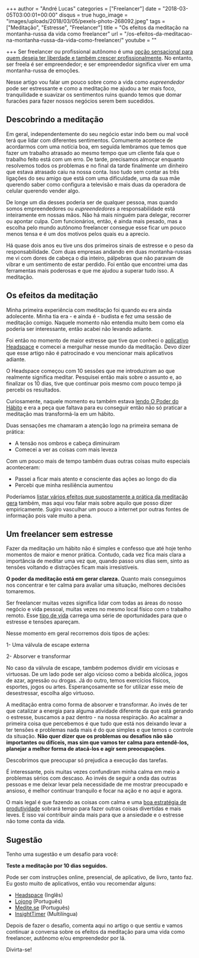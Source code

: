 +++
author = "André Lucas"
categories = ["Freelancer"]
date = "2018-03-05T03:00:01+00:00"
disqus = true
hugo_image = "images/uploads/2018/03/05/pexels-photo-268092.jpeg"
tags = ["Meditação", "Estresse", "Freelancer"]
title = "Os efeitos da meditação na montanha-russa da vida como freelancer"
url = "/os-efeitos-da-meditacao-na-montanha-russa-da-vida-como-freelancer/"
youtube = ""

+++
Ser freelancer ou profissional autônomo é uma [opção sensacional para quem deseja ter liberdade e também crescer profissionalmente](https://www.igluonline.com/esta-na-sua-hora-de-trabalhar-como-freelancer/). No entanto, ser freela é ser empreendedor; e ser empreendedor significa viver em uma montanha-russa de emoções.

Nesse artigo vou falar um pouco sobre como a vida como _eupreendedor_ pode ser estressante e como a meditação me ajudou a ter mais foco, tranquilidade e suavizar os sentimentos ruins quando temos que domar furacões para fazer nossos negócios serem bem sucedidos.

## Descobrindo a meditação

Em geral, independentemente do seu negócio estar indo bem ou mal você terá que lidar com diferentes sentimentos. Comumente acontece de acordarmos com uma notícia boa, em seguida lembramos que temos que fazer um trabalho atrasado ao mesmo tempo que um cliente fala que o trabalho feito está com um erro. De tarde, precisamos almoçar enquanto resolvemos todos os problemas e no final da tarde finalmente um dinheiro que estava atrasado caiu na nossa conta. Isso tudo sem contar as três ligações do seu amigo que está com uma dificuldade, uma da sua mãe querendo saber como configura a televisão e mais duas da operadora de celular querendo vender algo.

De longe um dia desses poderia ser de qualquer pessoa, mas quando somos empreendedores ou _eupreendedores_ a responsabilidade está inteiramente em nossas mãos. Não há mais ninguém para delegar, recorrer ou apontar culpa. Com funcionários, então, é ainda mais pesado, mas a escolha pelo mundo autônomo freelancer consegue esse ficar um pouco menos tensa e é um dos motivos pelos quais eu a aprecio.

Há quase dois anos eu tive uns dos primeiros sinais de estresse e o peso da responsabilidade. Com duas empresas andando em duas montanha-russas me vi com dores de cabeça o dia inteiro, pálpebras que não paravam de vibrar e um sentimento de estar perdido. Foi então que encontrei uma das ferramentas mais poderosas e que me ajudou a superar tudo isso. A meditação.

## Os efeitos da meditação

Minha primeira experiência com meditação foi quando eu era ainda adolecente. Minha tia era - e ainda é - budista e fez uma sessão de meditação comigo. Naquele momento não entendia muito bem como ela poderia ser interessante, então acabei não levando adiante.

Foi então no momento de maior estresse que tive que conheci o [aplicativo Headspace](https://www.headspace.com) e comecei a mergulhar nesse mundo da meditação. Devo dizer que esse artigo não é patrocinado e vou mencionar mais aplicativos adiante.

O Headspace começou com 10 sessões que me introduziram ao que realmente significa meditar. Pesquisei então mais sobre o assunto e, ao finalizar os 10 dias, tive que continuar pois mesmo com pouco tempo já percebi os resultados.

Curiosamente, naquele momento eu também estava [lendo O Poder do Hábito](http://amzn.to/2FfYzXD) e era a peça que faltava para eu conseguir então não só praticar a meditação mas transformá-la em um hábito.

Duas sensações me chamaram a atenção logo na primeira semana de prática:

* A tensão nos ombros e cabeça diminuiram
* Comecei a ver as coisas com mais leveza

Com um pouco mais de tempo também duas outras coisas muito especiais aconteceram:

* Passei a ficar mais atento e consciente das ações ao longo do dia
* Percebi que minha resiliência aumentou

Poderíamos [listar vários efeitos que supostamente a prática da meditação gera](https://blog.bufferapp.com/how-meditation-affects-your-brain) também, mas aqui vou falar mais sobre aquilo que posso dizer empiricamente. Sugiro vasculhar um pouco a internet por outras fontes de informação pois vale muito a pena.

## Um freelancer sem estresse

Fazer da meditação um hábito não é simples e confesso que até hoje tenho momentos de maior e menor prática. Contudo, cada vez fica mais clara a importância de meditar uma vez que, quando passo uns dias sem, sinto as tensões voltando e distrações ficam mais irresistíveis.

**O poder da meditação está em gerar clareza.** Quanto mais conseguimos nos concentrar e ter calma para avaliar uma situação, melhores decisões tomaremos.

Ser freelancer muitas vezes significa lidar com todas as áreas do nosso negócio e vida pessoal, muitas vezes no mesmo local físico com o trabalho remoto. Esse [tipo de vida](https://www.igluonline.com/as-consquistas-para-uma-vida-de-freelancer-gamificada/) carrega uma série de oportunidades para que o estresse e tensões apareçam.

Nesse momento em geral recorremos dois tipos de ações:

1- Uma válvula de escape externa

2- Absorver e transformar

No caso da válvula de escape, também podemos dividir em viciosas e virtuosas. De um lado pode ser algo vicioso como a bebida alcólica, jogos de azar, agressão ou drogas. Já do outro, temos exercícios físicos, esportes, jogos ou artes. Esperançosamente se for utilizar esse meio de desestressar, escolha algo virtuoso.

A meditação entra como forma de absorver e transformar. Ao invés de ter que catalizar a energia para alguma atividade diferente da que está gerando o estresse, buscamos a paz dentro - na nossa respiração. Ao acalmar a primeira coisa que percebemos é que tudo que está nos deixando levar a ter tensões e problemas nada mais é do que simples e que temos o controle da situação. **Não quer dizer que os problemas ou desafios não são importantes ou difíceis, mas sim que vamos ter calma para entendê-los, planejar a melhor forma de atacá-los e agir sem preocupações**.

Descobrimos que preocupar só prejudica a execução das tarefas.

É interessante, pois muitas vezes confundiram minha calma em meio a problemas sérios com descaso. Ao invés de seguir a onda das outras pessoas e me deixar levar pela necessidade de me mostrar preocupado e ansioso, é melhor continuar tranquilo e focar na ação e no aqui e agora.

O mais legal é que fazendo as coisas com calma e uma [boa estratégia de produtividade](https://www.igluonline.com/como-trabalhar-menos-e-produzir-mais-com-gerenciamento-do-seu-tempo/) sobrará tempo para fazer outras coisas divertidas e mais leves. E isso vai contribuir ainda mais para que a ansiedade e o estresse não tome conta da vida.

## Sugestão

Tenho uma sugestão e um desafio para você:

**Teste a meditação por 10 dias seguidos.**

Pode ser com instruções online, presencial, de aplicativo, de livro, tanto faz. Eu gosto muito de aplicativos, então vou recomendar alguns:

* [Headspace](https://www.headspace.com/) (Inglês)
* [Lojong](http://lojong.com.br/) (Português)
* [Medite.se](http://medite.se/) (Português)
* [InsightTimer](https://insighttimer.com/) (Multilíngua)

Depois de fazer o desafio, comenta aqui no artigo o que sentiu e vamos continuar a conversa sobre os efeitos da meditação para uma vida como freelancer, autônomo e/ou empreendedor por lá.

Divirta-se!